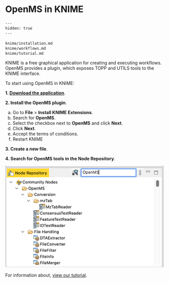 OpenMS in KNIME
===============

```{toctree}
---
hidden: true
---

knime/installation.md
knime/workflows.md
knime/tutorial.md
```


KNIME is a free graphical application for creating and executing workflows. OpenMS provides a plugin, which exposes TOPP and UTILS tools to the KNIME interface.

To start using OpenMS in KNIME:

**1. [Download the application](https://www.knime.com/downloads)**.

**2. Install the OpenMS plugin**.

  <ol type="a">
   <li>Go to <b>File</b> > <b>Install KNIME Extensions</b>.</li>
   <li>Search for <b>OpenMS</b>.</li>
   <li>Select the checkbox next to <b>OpenMS</b> and click <b>Next</b>.</li>
   <li>Click <b>Next</b>.</li>
   <li>Accept the terms of conditions.</li>
   <li>Restart KNIME</li>
  </ol>

**3. Create a new file**.

**4. Search for OpenMS tools in the Node Repository**.

  ![OpenMS tools loaded in node repository](../images/run-workflows-with-openms-tools/knime/node-repository.png)

For information about, [view our tutorial](../tutorials/KNIME/KNIME-tutorial.md).

